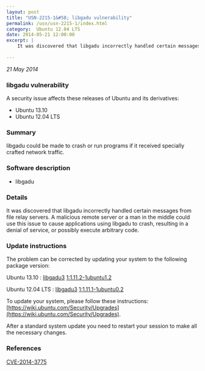 ```yaml
---
layout: post
title: "USN-2215-1&#58; libgadu vulnerability"
permalink: /usn/usn-2215-1/index.html
category:  Ubuntu 12.04 LTS
date: 2014-05-21 12:00:00
excerpt: |
    It was discovered that libgadu incorrectly handled certain messages from file relay servers. A malicious remote server or a man in the middle could use this issue to cause applications using libgadu to crash, resulting in a denial of service, or possibly execute arbitrary code. 
    
--- 
```

 
 

*21 May 2014*

### libgadu vulnerability

A security issue affects these releases of Ubuntu and its derivatives:

* Ubuntu 13.10
* Ubuntu 12.04 LTS

### Summary

libgadu could be made to crash or run programs if it received specially crafted network traffic.

### Software description

* libgadu 

### Details

It was discovered that libgadu incorrectly handled certain messages from file relay servers. A malicious remote server or a man in the middle could use this issue to cause applications using libgadu to crash, resulting in a denial of service, or possibly execute arbitrary code. 

### Update instructions

The problem can be corrected by updating your system to the following package version:

Ubuntu 13.10
 : [libgadu3](https://launchpad.net/ubuntu/+source/libgadu) <span> [1:1.11.2-1ubuntu1.2](https://launchpad.net/ubuntu/+source/libgadu/1:1.11.2-1ubuntu1.2) </span> 

Ubuntu 12.04 LTS
 : [libgadu3](https://launchpad.net/ubuntu/+source/libgadu) <span> [1:1.11.1-1ubuntu0.2](https://launchpad.net/ubuntu/+source/libgadu/1:1.11.1-1ubuntu0.2) </span> 

To update your system, please follow these instructions: [https://wiki.ubuntu.com/Security/Upgrades](https://wiki.ubuntu.com/Security/Upgrades).

After a standard system update you need to restart your session to make all the necessary changes. 

### References

 
 [CVE-2014-3775](http://people.ubuntu.com/~ubuntu-security/cve/CVE-2014-3775)
 

